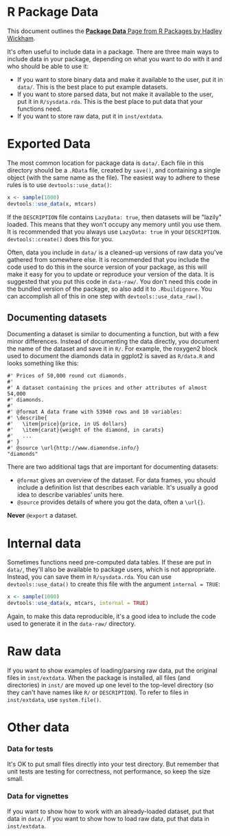 # R Package Data
This document outlines the [**Package Data** Page from R Packages by Hadley Wickham](http://r-pkgs.had.co.nz/data.html).

It's often useful to include data in a package. There are three main ways to include data in your package, depending on what you want to do with it and who should be able to use it:
* If you want to store binary data and make it available to the user, put it in `data/`. This is the best place to put example datasets.
* If you want to store parsed data, but not make it available to the user, put it in `R/sysdata.rda`. This is the best place to put data that your functions need.
* If you want to store raw data, put it in `inst/extdata`.



# Exported Data
The most common location for package data is `data/`. Each file in this directory should be a `.RData` file, created by `save()`, and containing a single object (with the same name as the file). The easiest way to adhere to these rules is to use `devtools::use_data()`:
```r
x <- sample(1000)
devtools::use_data(x, mtcars)
```

If the `DESCRIPTION` file contains `LazyData: true`, then datasets will be "lazily" loaded. This means that they won't occupy any memory until you use them. It is recommended that you always use `LazyData: true` in your `DESCRIPTION`. `devtools::create()` does this for you. 

Often, data you include in `data/` is a cleaned-up versions of raw data you've gathered from somewhere else. It is recommended that you include the code used to do this in the source version of your package, as this will make it easy for you to update or reproduce your version of the data. It is suggested that you put this code in `data-raw/`. You don't need this code in the bundled version of the package, so also add it to `.Rbuildignore`. You can accomplish all of this in one step with `devtools::use_data_raw()`.

## Documenting datasets
Documenting a dataset is similar to documenting a function, but with a few minor differences. Instead of documenting the data directly, you document the name of the dataset and save it in `R/`. For example, the roxygen2 block used to document the diamonds data in ggplot2 is saved as `R/data.R` and looks something like this:
```
#' Prices of 50,000 round cut diamonds.
#'
#' A dataset containing the prices and other attributes of almost 54,000
#' diamonds.
#'
#' @format A data frame with 53940 rows and 10 variables:
#' \describe{
#'   \item{price}{price, in US dollars}
#'   \item{carat}{weight of the diamond, in carats}
#'   ...
#' }
#' @source \url{http://www.diamondse.info/}
"diamonds"
```
There are two additional tags that are important for documenting datasets:
* `@format` gives an overview of the dataset. For data frames, you should include a definition list that describes each variable. It's usually a good idea to describe variables' units here.
* `@source` provides details of where you got the data, often a `\url{}`.

**Never** `@export` a dataset. 



# Internal data
Sometimes functions need pre-computed data tables. If these are put in `data/`, they'll also be available to package users, which is not appropriate. Instead, you can save them in `R/sysdata.rda`. You can use `devtools::use_data()` to create this file with the argument `internal = TRUE`:
```r
x <- sample(1000)
devtools::use_data(x, mtcars, internal = TRUE)
```
Again, to make this data reproducible, it's a good idea to include the code used to generate it in the `data-raw/` directory. 



# Raw data
If you want to show examples of loading/parsing raw data, put the original files in `inst/extdata`. When the package is installed, all files (and directories) in `inst/` are moved up one level to the top-level directory (so they can't have names like `R/` or `DESCRIPTION`). To refer to files in `inst/extdata`, use `system.file()`. 



# Other data
### Data for tests
It's OK to put small files directly into your test directory. But remember that unit tests are testing for correctness, not performance, so keep the size small.

### Data for vignettes
If you want to show how to work with an already-loaded dataset, put that data in `data/`. If you want to show how to load raw data, put that data in `inst/extdata`. 
